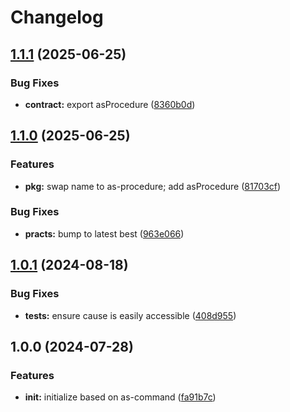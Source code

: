 # Changelog

## [1.1.1](https://github.com/ehmpathy/as-procedure/compare/v1.1.0...v1.1.1) (2025-06-25)


### Bug Fixes

* **contract:** export asProcedure ([8360b0d](https://github.com/ehmpathy/as-procedure/commit/8360b0dafcdd6944c476bfb04171f6817fba486d))

## [1.1.0](https://github.com/ehmpathy/as-procedure/compare/v1.0.1...v1.1.0) (2025-06-25)


### Features

* **pkg:** swap name to as-procedure; add asProcedure ([81703cf](https://github.com/ehmpathy/as-procedure/commit/81703cfd16cba0a33231f3de0cf84b617455ee59))


### Bug Fixes

* **practs:** bump to latest best ([963e066](https://github.com/ehmpathy/as-procedure/commit/963e0666b7978f9255e46b735daf300a219a7efb))

## [1.0.1](https://github.com/ehmpathy/procedure-fns/compare/v1.0.0...v1.0.1) (2024-08-18)


### Bug Fixes

* **tests:** ensure cause is easily accessible ([408d955](https://github.com/ehmpathy/procedure-fns/commit/408d955599e6b83cad7c6bf5c9f5155111fd5568))

## 1.0.0 (2024-07-28)


### Features

* **init:** initialize based on as-command ([fa91b7c](https://github.com/ehmpathy/procedure-fns/commit/fa91b7cd8b71aa62e4cb3d08282a8d14fff4f7c2))
